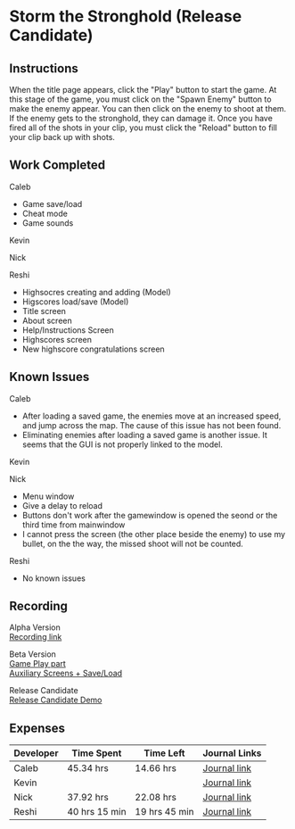 # Storm the Stronghold (Release Candidate)
## Instructions
When the title page appears, click the "Play" button to start the game. At this stage of the game, you must click on the "Spawn Enemy" button to make the enemy appear. You can then click on the enemy to shoot at them. If the enemy gets to the stronghold, they can damage it. Once you have fired all of the shots in your clip, you must click the "Reload" button to fill your clip back up with shots. 

## Work Completed
Caleb
* Game save/load 
* Cheat mode
* Game sounds

Kevin

Nick

Reshi

* Highsocres creating and adding (Model)
* Higscores  load/save (Model)
* Title screen
* About screen
* Help/Instructions Screen
* Highscores screen
* New highscore congratulations screen

## Known Issues
Caleb
* After loading a saved game, the enemies move at an increased speed, and jump across the map. The cause of this issue has not been found. 
* Eliminating enemies after loading a saved game is another issue. It seems that the GUI is not properly linked to the model.  

Kevin

Nick

* Menu window
* Give a delay to reload
* Buttons don't work after the gamewindow is opened the seond or the third time from mainwindow
* I cannot press the screen (the other place beside the enemy) to use my bullet, on the the way, the missed shoot will not be counted.

Reshi

* No known issues

## Recording
Alpha Version      
[Recording link](https://drive.google.com/open?id=1CW5kdHxV4GoX-Ov_sJSzhnEn91TZ-8OM)            

Beta Version             
[Game Play part](https://drive.google.com/open?id=1emwS6CGHS-1hhpVmmjVIZw2zWpDBjXjN)        
[Auxiliary Screens + Save/Load](https://bju.hosted.panopto.com/Panopto/Pages/Viewer.aspx?id=6aedb9b7-b66f-42d7-947e-aba9003509a8)

Release Candidate          
[Release Candidate Demo](https://drive.google.com/open?id=1bOQQDxVSb5uDSSS_bJ7s571vdODcnx_p)

## Expenses
Developer|Time Spent|Time Left|Journal Links                                                     
---------|----------|---------|--------------
|Caleb|45.34 hrs|14.66 hrs|[Journal link](https://github.com/stormthebuilding/sixtyhours/wiki/NguyenJournal)
|Kevin|   | |[Journal link](https://github.com/stormthebuilding/sixtyhours/wiki/HansenJournal)
|Nick| 37.92 hrs | 22.08 hrs |[Journal link](https://github.com/stormthebuilding/sixtyhours/wiki/NickJournal)
|Reshi|40 hrs 15 min | 19 hrs 45 min|[Journal link](https://github.com/stormthebuilding/sixtyhours/wiki/ReshiJournal)
